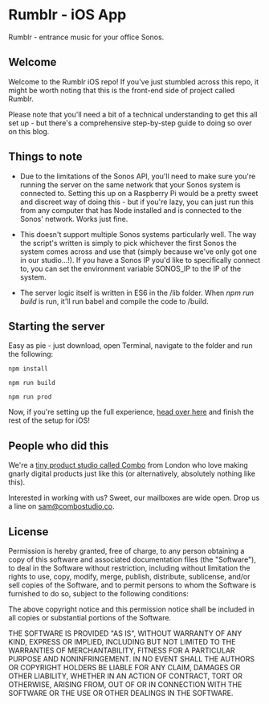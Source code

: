 # Rumblr - iOS App

Rumblr - entrance music for your office Sonos.

## Welcome

Welcome to the Rumblr iOS repo! If you've just stumbled across this repo, it might be worth noting that this is the front-end side of project called Rumblr.

Please note that you'll need a bit of a technical understanding to get this all set up - but there's a comprehensive step-by-step guide to doing so over on this blog.

## Things to note

* Due to the limitations of the Sonos API, you'll need to make sure you're running the server on the same network that your Sonos system is connected to. Setting this up on a Raspberry Pi would be a pretty sweet and discreet way of doing this - but if you're lazy, you can just run this from any computer that has Node installed and is connected to the Sonos' network. Works just fine.

* This doesn't support multiple Sonos systems particularly well. The way the script's written is simply to pick whichever the first Sonos the system comes across and use that (simply because we've only got one in our studio...!). If you have a Sonos IP you'd like to specifically connect to, you can set the environment variable SONOS_IP to the IP of the system. 

* The server logic itself is written in ES6 in the /lib folder. When *npm run build* is run, it'll run babel and compile the code to /build.

## Starting the server

Easy as pie - just download, open Terminal, navigate to the folder and run the following:

	npm install

	npm run build

	npm run prod

Now, if you're setting up the full experience, [head over here](https://github.com/ComboStudio/CBRumblr) and finish the rest of the setup for iOS!

## People who did this

We're a [tiny product studio called Combo](https://www.combostudio.co) from London who love making gnarly digital products just like this (or alternatively, absolutely nothing like this). 

Interested in working with us? Sweet, our mailboxes are wide open. Drop us a line on [sam@combostudio.co](mailto:sam@combostudio.co).

## License

Permission is hereby granted, free of charge, to any person obtaining a copy of this software and associated documentation files (the "Software"), to deal in the Software without restriction, including without limitation the rights to use, copy, modify, merge, publish, distribute, sublicense, and/or sell copies of the Software, and to permit persons to whom the Software is furnished to do so, subject to the following conditions:

The above copyright notice and this permission notice shall be included in all copies or substantial portions of the Software.

THE SOFTWARE IS PROVIDED "AS IS", WITHOUT WARRANTY OF ANY KIND, EXPRESS OR IMPLIED, INCLUDING BUT NOT LIMITED TO THE WARRANTIES OF MERCHANTABILITY, FITNESS FOR A PARTICULAR PURPOSE AND NONINFRINGEMENT. IN NO EVENT SHALL THE AUTHORS OR COPYRIGHT HOLDERS BE LIABLE FOR ANY CLAIM, DAMAGES OR OTHER LIABILITY, WHETHER IN AN ACTION OF CONTRACT, TORT OR OTHERWISE, ARISING FROM, OUT OF OR IN CONNECTION WITH THE SOFTWARE OR THE USE OR OTHER DEALINGS IN THE SOFTWARE.